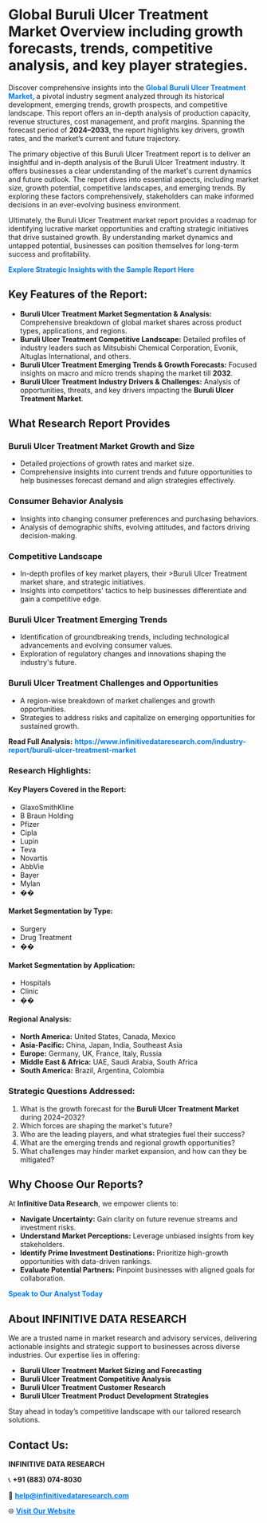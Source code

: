 <h1>Global Buruli Ulcer Treatment Market Overview including growth forecasts, trends, competitive analysis, and key player strategies.</h1>
<p>
Discover comprehensive insights into the 
<a href="https://www.infinitivedataresearch.com/industry-report/buruli-ulcer-treatment-market" rel="dofollow" style="color: #007BFF; text-decoration: none;"><strong>Global Buruli Ulcer Treatment Market</strong></a>, a pivotal industry segment analyzed through its historical development, emerging trends, growth prospects, and competitive landscape. This report offers an in-depth analysis of production capacity, revenue structures, cost management, and profit margins. Spanning the forecast period of <strong>2024–2033</strong>, the report highlights key drivers, growth rates, and the market’s current and future trajectory.
</p>
<p>
The primary objective of this Buruli Ulcer Treatment report is to deliver an insightful and in-depth analysis of the Buruli Ulcer Treatment industry. It offers businesses a clear understanding of the market's current dynamics and future outlook. The report dives into essential aspects, including market size, growth potential, competitive landscapes, and emerging trends. By exploring these factors comprehensively, stakeholders can make informed decisions in an ever-evolving business environment.
</p>
<p>
Ultimately, the Buruli Ulcer Treatment market report provides a roadmap for identifying lucrative market opportunities and crafting strategic initiatives that drive sustained growth. By understanding market dynamics and untapped potential, businesses can position themselves for long-term success and profitability.
</p>
<p>
<a href="https://www.infinitivedataresearch.com/request-sample/reportId=108554" style="color: #007BFF; text-decoration: none;"><strong>Explore Strategic Insights with the Sample Report Here</strong></a>
</p>

<h2>Key Features of the Report:</h2>
<ul>
<li><strong>Buruli Ulcer Treatment Market Segmentation & Analysis:</strong> Comprehensive breakdown of global market shares across product types, applications, and regions.</li>
<li><strong>Buruli Ulcer Treatment Competitive Landscape:</strong> Detailed profiles of industry leaders such as Mitsubishi Chemical Corporation, Evonik, Altuglas International, and others.</li>
<li><strong>Buruli Ulcer Treatment Emerging Trends & Growth Forecasts:</strong> Focused insights on macro and micro trends shaping the market till <strong>2032</strong>.</li>
<li><strong>Buruli Ulcer Treatment Industry Drivers & Challenges:</strong> Analysis of opportunities, threats, and key drivers impacting the <strong>Buruli Ulcer Treatment Market</strong>.</li>
</ul>

<h2>What Research Report Provides</h2>
<h3>Buruli Ulcer Treatment Market Growth and Size</h3>
<ul>
<li>Detailed projections of growth rates and market size.</li>
<li>Comprehensive insights into current trends and future opportunities to help businesses forecast demand and align strategies effectively.</li>
</ul>

<h3>Consumer Behavior Analysis</h3>
<ul>
<li>Insights into changing consumer preferences and purchasing behaviors.</li>
<li>Analysis of demographic shifts, evolving attitudes, and factors driving decision-making.</li>
</ul>

<h3>Competitive Landscape</h3>
<ul>
<li>In-depth profiles of key market players, their >Buruli Ulcer Treatment market share, and strategic initiatives.</li>
<li>Insights into competitors' tactics to help businesses differentiate and gain a competitive edge.</li>
</ul>

<h3>Buruli Ulcer Treatment Emerging Trends</h3>
<ul>
<li>Identification of groundbreaking trends, including technological advancements and evolving consumer values.</li>
<li>Exploration of regulatory changes and innovations shaping the industry's future.</li>
</ul>

<h3>Buruli Ulcer Treatment Challenges and Opportunities</h3>
<ul>
<li>A region-wise breakdown of market challenges and growth opportunities.</li>
<li>Strategies to address risks and capitalize on emerging opportunities for sustained growth.</li>
</ul>
<p><strong>Read Full Analysis:</strong> <a href="https://www.infinitivedataresearch.com/industry-report/buruli-ulcer-treatment-market" rel="dofollow" style="color: #007BFF; text-decoration: none;"><strong>https://www.infinitivedataresearch.com/industry-report/buruli-ulcer-treatment-market</strong></a></p>
<h3>Research Highlights:</h3>
<h4>Key Players Covered in the Report:</h4>
<ul><li>GlaxoSmithKline</li><li>B Braun Holding</li><li>Pfizer</li><li>Cipla</li><li>Lupin</li><li>Teva</li><li>Novartis</li><li>AbbVie</li><li>Bayer</li><li>Mylan</li><li>��</li></ul>
<h4>Market Segmentation by Type:</h4>
<ul><li>Surgery</li><li>Drug Treatment</li><li>��</li></ul>
<h4>Market Segmentation by Application:</h4>
<ul><li>Hospitals</li><li>Clinic</li><li>��</li></ul>

<h4>Regional Analysis:</h4>
<ul>
<li><strong>North America:</strong> United States, Canada, Mexico</li>
<li><strong>Asia-Pacific:</strong> China, Japan, India, Southeast Asia</li>
<li><strong>Europe:</strong> Germany, UK, France, Italy, Russia</li>
<li><strong>Middle East & Africa:</strong> UAE, Saudi Arabia, South Africa</li>
<li><strong>South America:</strong> Brazil, Argentina, Colombia</li>
</ul>

<h3>Strategic Questions Addressed:</h3>
<ol>
<li>What is the growth forecast for the <strong>Buruli Ulcer Treatment Market</strong> during 2024–2032?</li>
<li>Which forces are shaping the market's future?</li>
<li>Who are the leading players, and what strategies fuel their success?</li>
<li>What are the emerging trends and regional growth opportunities?</li>
<li>What challenges may hinder market expansion, and how can they be mitigated?</li>
</ol>

<h2>Why Choose Our Reports?</h2>
<p>At <strong>Infinitive Data Research</strong>, we empower clients to:</p>
<ul>
<li><strong>Navigate Uncertainty:</strong> Gain clarity on future revenue streams and investment risks.</li>
<li><strong>Understand Market Perceptions:</strong> Leverage unbiased insights from key stakeholders.</li>
<li><strong>Identify Prime Investment Destinations:</strong> Prioritize high-growth opportunities with data-driven rankings.</li>
<li><strong>Evaluate Potential Partners:</strong> Pinpoint businesses with aligned goals for collaboration.</li>
</ul>
<p><a href="https://www.infinitivedataresearch.com/industry-report/buruli-ulcer-treatment-market" rel="dofollow" style="color: #007BFF; text-decoration: none;"><strong>Speak to Our Analyst Today</strong></a></p>

<h2>About INFINITIVE DATA RESEARCH</h2>
<p>We are a trusted name in market research and advisory services, delivering actionable insights and strategic support to businesses across diverse industries. Our expertise lies in offering:</p>
<ul>
<li><strong>Buruli Ulcer Treatment Market Sizing and Forecasting</strong></li>
<li><strong>Buruli Ulcer Treatment Competitive Analysis</strong></li>
<li><strong>Buruli Ulcer Treatment Customer Research</strong></li>
<li><strong>Buruli Ulcer Treatment Product Development Strategies</strong></li>
</ul>
<p>Stay ahead in today’s competitive landscape with our tailored research solutions.</p>

<h2>Contact Us:</h2>
<p><strong>INFINITIVE DATA RESEARCH</strong></p>
<p>📞 <strong>+91 (883) 074-8030</strong></p>
<p>📧 <strong><a href="mailto:help@infinitivedataresearch.com" style="color: #007BFF;">help@infinitivedataresearch.com</a></strong></p>
<p>🌐 <strong><a href="https://www.infinitivedataresearch.com" rel="dofollow" style="color: #007BFF;">Visit Our Website</a></strong></p>